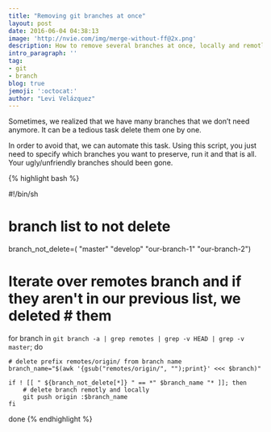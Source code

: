 ```yaml
---
title: "Removing git branches at once"
layout: post
date: 2016-06-04 04:38:13
image: 'http://nvie.com/img/merge-without-ff@2x.png'
description: How to remove several branches at once, locally and remotly.
intro_paragraph: ''
tag:
- git
- branch
blog: true
jemoji: ':octocat:'
author: "Levi Velázquez"
---
```


Sometimes, we realized that we have many branches that we don’t need anymore. It can be a tedious task delete them one by one. 

In order to avoid that, we can automate this task. Using this script, you just need to specify which branches you want to preserve, run it and that is all. Your ugly/unfriendly branches should been gone.

{% highlight bash %}

#!/bin/sh
# branch list to not delete
branch_not_delete=( "master" "develop" "our-branch-1" "our-branch-2")


# Iterate over remotes branch and if they aren't in our previous list, we deleted # them
for branch in `git branch -a | grep remotes | grep -v HEAD | grep -v master`; do

	# delete prefix remotes/origin/ from branch name
	branch_name="$(awk '{gsub("remotes/origin/", "");print}' <<< $branch)"
	
	if ! [[ " ${branch_not_delete[*]} " == *" $branch_name "* ]]; then
		# delete branch remotly and locally
    	git push origin :$branch_name
	fi
done 
{% endhighlight %}
